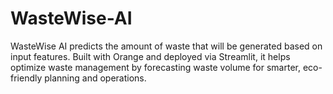 # WasteWise-AI
WasteWise AI predicts the amount of waste that will be generated based on input features. Built with Orange and deployed via Streamlit, it helps optimize waste management by forecasting waste volume for smarter, eco-friendly planning and operations.
